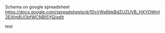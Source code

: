 Schema on google spreadsheet
https://docs.google.com/spreadsheets/d/1DcjrWs6bkBdZUZUVB_HXYOWml2ElXm8UObfWCNBISYQ/edit

test